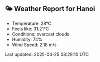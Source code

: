 <!-- WEATHER-START -->
## 🌤 Weather Report for Hanoi

- Temperature: 28°C
- Feels like: 31.21°C
- Conditions: overcast clouds
- Humidity: 74%
- Wind Speed: 2.18 m/s

Last updated: 2025-04-25 08:29:10 UTC
<!-- WEATHER-END -->
